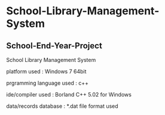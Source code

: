 # School-Library-Management-System
## School-End-Year-Project
School Library Management System

platform used : Windows 7 64bit

prgramming language used : c++

ide/compiler used : Borland C++ 5.02 for Windows

data/records database : *.dat file format used
